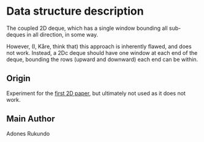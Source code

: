 # Data structure description

The coupled 2D deque, which has a single window bounding all sub-deques in all direction, in some way.

However, (I, Kåre, think that) this approach is inherently flawed, and does not work. Instead, a 2Dc deque should have one window at each end of the deque, bounding the rows (upward and downward) each end can be within.

## Origin

Experiment for the [first 2D paper](https://doi.org/10.4230/LIPIcs.DISC.2019.31), but ultimately not used as it does not work.

## Main Author

Adones Rukundo